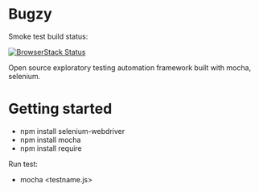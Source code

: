 # Bugzy 
Smoke test build status:

[![BrowserStack Status](https://www.browserstack.com/automate/badge.svg?badge_key=QnNPMElBRjU5YUw0dHRUVWdvNVY2SGxZRmxmWGhUaXhJaklCckEzeFpKOD0tLVplblVnU2N0dXZIRG1pUVI3eUN6TUE9PQ==--0c1e3eaa3ad4f70c0364a4e296ef7912c09c26b5)](https://www.browserstack.com/automate/public-build/QnNPMElBRjU5YUw0dHRUVWdvNVY2SGxZRmxmWGhUaXhJaklCckEzeFpKOD0tLVplblVnU2N0dXZIRG1pUVI3eUN6TUE9PQ==--0c1e3eaa3ad4f70c0364a4e296ef7912c09c26b5)


Open source exploratory testing automation framework built with mocha, selenium.

# Getting started
- npm install selenium-webdriver
- npm install mocha
- npm install require

Run test:
- mocha <testname.js>
